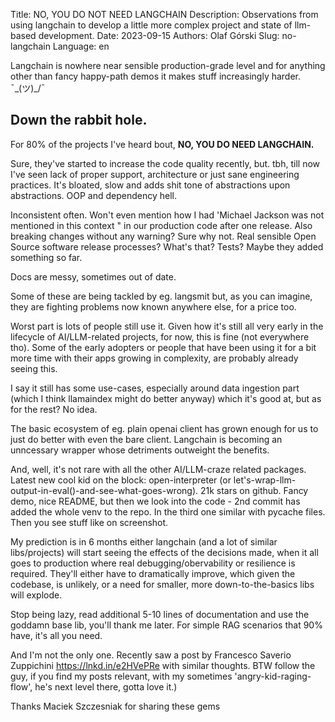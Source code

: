 Title: NO, YOU DO NOT NEED LANGCHAIN
Description: Observations from using langchain to develop a little more complex project and state of llm-based development.
Date: 2023-09-15
Authors: Olaf Górski
Slug: no-langchain
Language: en

Langchain is nowhere near sensible production-grade level and for anything other than fancy happy-path demos it makes stuff increasingly harder. ¯\_(ツ)_/¯


## Down the rabbit hole.

For 80% of the projects I've heard bout, **NO, YOU DO NEED LANGCHAIN.**

Sure, they've started to increase the code quality recently, but. tbh, till now I've seen lack of proper support, architecture or just sane engineering practices.
It's bloated, slow and adds shit tone of abstractions upon abstractions. OOP and dependency hell.

Inconsistent often. Won't even mention how I had 'Michael Jackson was not mentioned in this context " in our production code after one release. Also breaking changes without any warning? Sure why not. Real sensible Open Source software release processes? What's that?
Tests? Maybe they added something so far.

Docs are messy, sometimes out of date.

Some of these are being tackled by eg. langsmit but, as you can imagine, they are fighting problems now known anywhere else, for a price too.

Worst part is lots of people still use it. Given how it's still all very early in the lifecycle of AI/LLM-related projects, for now, this is fine (not everywhere tho). Some of the early adopters or people that have been using it for a bit more time with their apps growing in complexity, are probably already seeing this.

I say it still has some use-cases, especially around data ingestion part (which I think llamaindex might do better anyway) which it's good at, but as for the rest? No idea.

The basic ecosystem of eg. plain openai client has grown enough for us to just do better with even the bare client. Langchain is becoming an unncessary wrapper whose detriments outweight the benefits.

And, well, it's not rare with all the other AI/LLM-craze related packages. Latest new cool kid on the block: open-interpreter (or let's-wrap-llm-output-in-eval()-and-see-what-goes-wrong). 21k stars on github. Fancy demo, nice README, but then we look into the code - 2nd commit has added the whole venv to the repo. In the third one similar with pycache files.
Then you see stuff like on screenshot.

My prediction is in 6 months either langchain (and a lot of similar libs/projects) will start seeing the effects of the decisions made, when it all goes to production where real debugging/obervability or resilience is required. They'll either have to dramatically improve, which given the codebase, is unlikely, or a need for smaller, more down-to-the-basics libs will explode.

Stop being lazy, read additional 5-10 lines of documentation and use the goddamn base lib, you'll thank me later. For simple RAG scenarios that 90% have, it's all you need.

And I'm not the only one. Recently saw a post by Francesco Saverio Zuppichini https://lnkd.in/e2HVePRe with similar thoughts. BTW follow the guy, if you find my posts relevant, with my sometimes 'angry-kid-raging-flow', he's next level there, gotta love it.)

Thanks Maciek Szczesniak for sharing these gems
